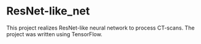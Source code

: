 # ResNet-like_net
This project realizes ResNet-like neural network to process CT-scans.
The project was written using TensorFlow. 
